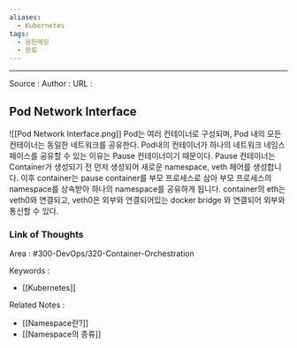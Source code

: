 ```yaml
---
aliases:
  - Kubernetes
tags:
  - 문헌메모
  - 완료
---
```



---


Source :
Author : 
URL : 

## Pod Network Interface
![[Pod Network Interface.png]]
Pod는 여러 컨테이너로 구성되며, Pod 내의 모든 컨테이너는 동일한 네트워크를 공유한다.
Pod내의 컨테이너가 하나의 네트워크 네임스페이스를 공유할 수 있는 이유는 Pause 컨테이너이기 때문이다.
Pause 컨테이너는 Container가 생성되기 전 먼저 생성되어 새로운 namespace, veth 페어를 생성합니다. 이후 container는 pause container를 부모 프로세스로 삼아 부모 프로세스의 namespace를 상속받아 하나의 namespace를 공유하게 됩니다. container의 eth는 veth0와 연결되고, veth0은 외부와 연결되어있는 docker bridge 와 연결되어 외부와 통신할 수 있다.

### Link of Thoughts
Area : #300-DevOps/320-Container-Orchestration 

Keywords :
- [[Kubernetes]]

Related Notes : 
- [[Namespace란?]]
- [[Namespace의 종류]]